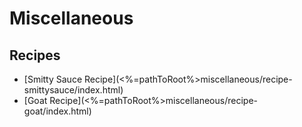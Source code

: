 # Miscellaneous

## Recipes

* [Smitty Sauce Recipe](<%=pathToRoot%>miscellaneous/recipe-smittysauce/index.html)
* [Goat Recipe](<%=pathToRoot%>miscellaneous/recipe-goat/index.html)

